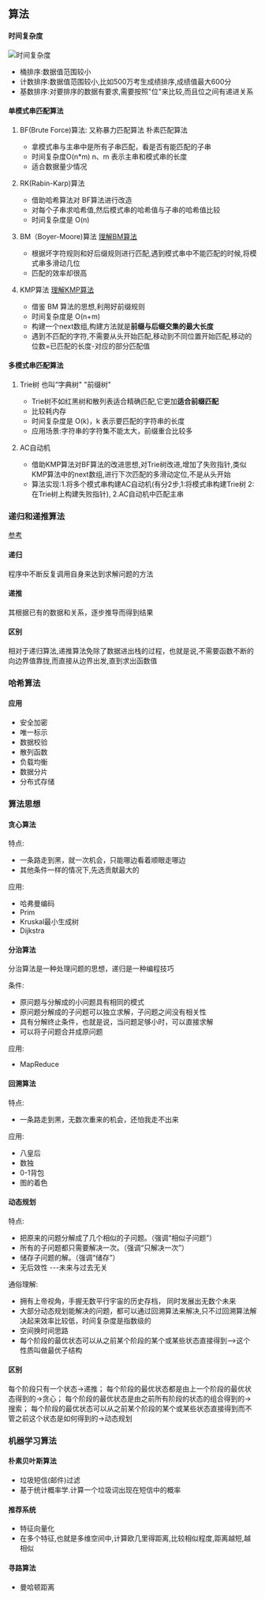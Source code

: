 ## 算法


#### 时间复杂度

![时间复杂度](../.image/时间复杂度.png)

- 桶排序:数据值范围较小
- 计数排序:数据值范围较小,比如500万考生成绩排序,成绩值最大600分
- 基数排序:对要排序的数据有要求,需要按照"位"来比较,而且位之间有递进关系


#### 单模式串匹配算法

1. BF(Brute Force)算法: 又称暴力匹配算法 朴素匹配算法

    - 拿模式串与主串中是所有子串匹配，看是否有能匹配的子串
    - 时间复杂度O(n*m) n、m 表示主串和模式串的长度
    - 适合数据量少情况           
      
2. RK(Rabin-Karp)算法 

    - 借助哈希算法对 BF算法进行改造
    - 对每个子串求哈希值,然后模式串的哈希值与子串的哈希值比较
    - 时间复杂度是 O(n)
      
3. BM（Boyer-Moore)算法
[理解BM算法](http://www.ruanyifeng.com/blog/2013/05/boyer-moore_string_search_algorithm.html)
    - 根据坏字符规则和好后缀规则进行匹配,遇到模式串中不能匹配的时候,将模式串多滑动几位
    - 匹配的效率却很高
      
4. KMP算法
[理解KMP算法](http://www.ruanyifeng.com/blog/2013/05/Knuth–Morris–Pratt_algorithm.html)
    - 借鉴 BM 算法的思想,利用好前缀规则
    - 时间复杂度是 O(n+m)
    - 构建一个next数组,构建方法就是**前缀与后缀交集的最大长度**
    - 遇到不匹配的字符,不需要从头开始匹配,移动到不同位置开始匹配,移动的位数=已匹配的长度-对应的部分匹配值

#### 多模式串匹配算法

1. Trie树 也叫“字典树" "前缀树"
    
    - Trie树不如红黑树和散列表适合精确匹配,它更加**适合前缀匹配**
    - 比较耗内存
    - 时间复杂度是 O(k)，k 表示要匹配的字符串的长度
    - 应用场景:字符串的字符集不能太大，前缀重合比较多
    
2. AC自动机

    - 借助KMP算法对BF算法的改进思想,对Trie树改进,增加了失败指针,类似KMP算法中的next数组,进行下次匹配的多滑动定位,不是从头开始
    - 算法实现:1.将多个模式串构建AC自动机(有分2步,1:将模式串构建Trie树 2:在Trie树上构建失败指针), 2.AC自动机中匹配主串

### 递归和递推算法

[参考](https://www.cnblogs.com/jycboy/p/5304347.html)

#### 递归

程序中不断反复调用自身来达到求解问题的方法

#### 递推

其根据已有的数据和关系，逐步推导而得到结果

#### 区别

相对于递归算法,递推算法免除了数据进出栈的过程，也就是说,不需要函数不断的向边界值靠拢,而直接从边界出发,直到求出函数值


### 哈希算法

#### 应用

- 安全加密
- 唯一标示
- 数据校验
- 散列函数
- 负载均衡
- 数据分片
- 分布式存储


### 算法思想

#### 贪心算法

特点:
- 一条路走到黑，就一次机会，只能哪边看着顺眼走哪边
- 其他条件一样的情况下,先选贡献最大的

应用:

- 哈弗曼编码
- Prim
- Kruskal最小生成树
- Dijkstra

#### 分治算法

分治算法是一种处理问题的思想，递归是一种编程技巧

条件:
- 原问题与分解成的小问题具有相同的模式
- 原问题分解成的子问题可以独立求解，子问题之间没有相关性
- 具有分解终止条件，也就是说，当问题足够小时，可以直接求解
- 可以将子问题合并成原问题

应用:

- MapReduce
  

#### 回溯算法

特点:

- 一条路走到黑，无数次重来的机会，还怕我走不出来

应用:

- 八皇后
- 数独
- 0-1背包
- 图的着色

 
#### 动态规划

  
特点:

- 把原来的问题分解成了几个相似的子问题。（强调“相似子问题”）
- 所有的子问题都只需要解决一次。（强调“只解决一次”）
- 储存子问题的解。（强调“储存”）
- 无后效性 ---未来与过去无关

通俗理解:

- 拥有上帝视角，手握无数平行宇宙的历史存档， 同时发展出无数个未来
- 大部分动态规划能解决的问题，都可以通过回溯算法来解决,只不过回溯算法解决起来效率比较低，时间复杂度是指数级的
- 空间换时间思路
- 每个阶段的最优状态可以从之前某个阶段的某个或某些状态直接得到-->这个性质叫做最优子结构

#### 区别

每个阶段只有一个状态->递推；
每个阶段的最优状态都是由上一个阶段的最优状态得到的->贪心；
每个阶段的最优状态是由之前所有阶段的状态的组合得到的->搜索；
每个阶段的最优状态可以从之前某个阶段的某个或某些状态直接得到而不管之前这个状态是如何得到的->动态规划


### 机器学习算法

#### 朴素贝叶斯算法

- 垃圾短信(邮件)过滤
- 基于统计概率学.计算一个垃圾词出现在短信中的概率

#### 推荐系统

- 特征向量化
- 在多个特征,也就是多维空间中,计算欧几里得距离,比较相似程度,距离越短,越相似

#### 寻路算法

- 曼哈顿距离
  



                          
  

      
      
      
      
   
        